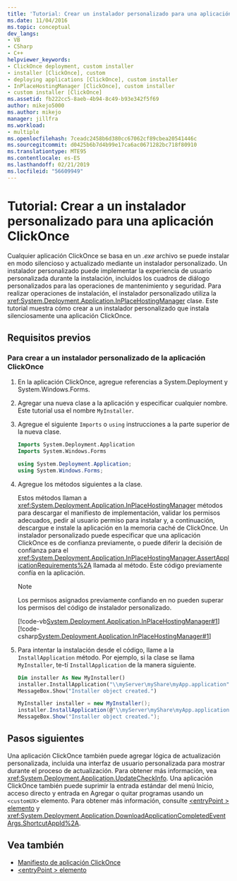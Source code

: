 ```yaml
---
title: 'Tutorial: Crear un instalador personalizado para una aplicación ClickOnce | Microsoft Docs'
ms.date: 11/04/2016
ms.topic: conceptual
dev_langs:
- VB
- CSharp
- C++
helpviewer_keywords:
- ClickOnce deployment, custom installer
- installer [ClickOnce], custom
- deploying applications [ClickOnce], custom installer
- InPlaceHostingManager [ClickOnce], custom installer
- custom installer [ClickOnce]
ms.assetid: fb222cc5-8aeb-4b94-8c49-b93e342f5f69
author: mikejo5000
ms.author: mikejo
manager: jillfra
ms.workload:
- multiple
ms.openlocfilehash: 7ceadc2458b6d380cc67062cf89cbea20541446c
ms.sourcegitcommit: d0425b6b7d4b99e17ca6ac0671282bc718f80910
ms.translationtype: MTE95
ms.contentlocale: es-ES
ms.lasthandoff: 02/21/2019
ms.locfileid: "56609949"
---
```

# <a name="walkthrough-create-a-custom-installer-for-a-clickonce-application"></a>Tutorial: Crear a un instalador personalizado para una aplicación ClickOnce
Cualquier aplicación ClickOnce se basa en un *.exe* archivo se puede instalar en modo silencioso y actualizado mediante un instalador personalizado. Un instalador personalizado puede implementar la experiencia de usuario personalizada durante la instalación, incluidos los cuadros de diálogo personalizados para las operaciones de mantenimiento y seguridad. Para realizar operaciones de instalación, el instalador personalizado utiliza la <xref:System.Deployment.Application.InPlaceHostingManager> clase. Este tutorial muestra cómo crear a un instalador personalizado que instala silenciosamente una aplicación ClickOnce.

## <a name="prerequisites"></a>Requisitos previos

### <a name="to-create-a-custom-clickonce-application-installer"></a>Para crear a un instalador personalizado de la aplicación ClickOnce

1.  En la aplicación ClickOnce, agregue referencias a System.Deployment y System.Windows.Forms.

2.  Agregar una nueva clase a la aplicación y especificar cualquier nombre. Este tutorial usa el nombre `MyInstaller`.

3.  Agregue el siguiente `Imports` o `using` instrucciones a la parte superior de la nueva clase.

    ```vb
    Imports System.Deployment.Application
    Imports System.Windows.Forms
    ```

    ```csharp
    using System.Deployment.Application;
    using System.Windows.Forms;
    ```

4.  Agregue los métodos siguientes a la clase.

     Estos métodos llaman a <xref:System.Deployment.Application.InPlaceHostingManager> métodos para descargar el manifiesto de implementación, validar los permisos adecuados, pedir al usuario permiso para instalar y, a continuación, descargue e instale la aplicación en la memoria caché de ClickOnce. Un instalador personalizado puede especificar que una aplicación ClickOnce es de confianza previamente, o puede diferir la decisión de confianza para el <xref:System.Deployment.Application.InPlaceHostingManager.AssertApplicationRequirements%2A> llamada al método. Este código previamente confía en la aplicación.

    > [!NOTE]
    >  Los permisos asignados previamente confiando en no pueden superar los permisos del código de instalador personalizado.

     [!code-vb[System.Deployment.Application.InPlaceHostingManager#1](../deployment/codesnippet/VisualBasic/walkthrough-creating-a-custom-installer-for-a-clickonce-application_1.vb)]
     [!code-csharp[System.Deployment.Application.InPlaceHostingManager#1](../deployment/codesnippet/CSharp/walkthrough-creating-a-custom-installer-for-a-clickonce-application_1.cs)]

5.  Para intentar la instalación desde el código, llame a la `InstallApplication` método. Por ejemplo, si la clase se llama `MyInstaller`, te-tí `InstallApplication` de la manera siguiente.

    ```vb
    Dim installer As New MyInstaller()
    installer.InstallApplication("\\myServer\myShare\myApp.application")
    MessageBox.Show("Installer object created.")
    ```

    ```csharp
    MyInstaller installer = new MyInstaller();
    installer.InstallApplication(@"\\myServer\myShare\myApp.application");
    MessageBox.Show("Installer object created.");
    ```

## <a name="next-steps"></a>Pasos siguientes
 Una aplicación ClickOnce también puede agregar lógica de actualización personalizada, incluida una interfaz de usuario personalizada para mostrar durante el proceso de actualización. Para obtener más información, vea <xref:System.Deployment.Application.UpdateCheckInfo>. Una aplicación ClickOnce también puede suprimir la entrada estándar del menú Inicio, acceso directo y entrada en Agregar o quitar programas usando un `<customUX>` elemento. Para obtener más información, consulte [ \<entryPoint > elemento](../deployment/entrypoint-element-clickonce-application.md) y <xref:System.Deployment.Application.DownloadApplicationCompletedEventArgs.ShortcutAppId%2A>.

## <a name="see-also"></a>Vea también
- [Manifiesto de aplicación ClickOnce](../deployment/clickonce-application-manifest.md)
- [\<entryPoint > elemento](../deployment/entrypoint-element-clickonce-application.md)
